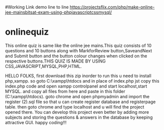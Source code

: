 #Working Link demo line to line
https://projectsflix.com/php/make-online-jee-mainsbitsat-exam-using-phpjavascriptcssmysql/
# onlinequiz
This online quiz is same like the online jee mains.This quiz consists of 10 questions and 10 buttons along with MarkforReview button,SaveandNext and Submit button and the button colour changes  when clicked on the respective buttons.THIS QUIZ IS MADE BY USING CSS,JAVASCRIPT,MYSQL,PHP,HTML.

HELLO FOLKS,
first download this zip
inorder to run this u need to install php,xampp.
so goto C:\xampp\htdocs
and in place of index.php jst copy this index.php code and open xampp controlpanel and start localhost,start MYSQL.
and copy all files from here and paste in this folder (C:\xampp\htdocs).
goto chrome and open phpmyadmin and import the register (2).sql file so that u can create register database and registerpage table.
then goto chrome and type localhost and u will find the project opened there.
You can develop this project even better by adding more subjects and storing the questions & answers in the database by keeping attractive GUI.
happy coding!!!
